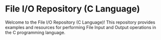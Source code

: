 # File I/O Repository (C Language)

Welcome to the File I/O Repository (C Language)! This repository provides examples and resources for performing File Input and Output operations in the C programming language.
